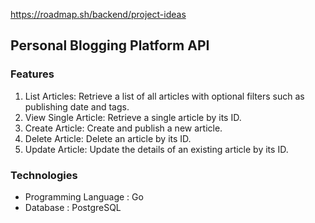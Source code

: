 https://roadmap.sh/backend/project-ideas

## Personal Blogging Platform API

### Features

1. List Articles: Retrieve a list of all articles with optional filters such as publishing date and tags.
2. View Single Article: Retrieve a single article by its ID.
3. Create Article: Create and publish a new article.
4. Delete Article: Delete an article by its ID.
5. Update Article: Update the details of an existing article by its ID.

### Technologies

- Programming Language : Go
- Database : PostgreSQL
